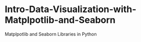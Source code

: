 # Intro-Data-Visualization-with-Matplpotlib-and-Seaborn
Matplpotlib and Seaborn Libraries in Python


